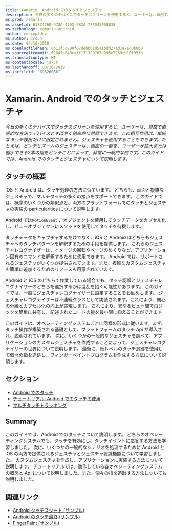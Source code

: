 ```yaml
---
title: Xamarin. Android でのタッチとジェスチャ
description: 今日の多くのデバイスでタッチスクリーンを使用すると、ユーザーは、自然で直感的な方法でデバイスとすばやく効率的に対話できます。 この相互作用は、単純なタッチ検出だけに限定されません。ジェスチャを使用することもできます。 たとえば、ピンチとズームのジェスチャは、画面の一部を、ユーザーが拡大または縮小できる2本の指をピンチことによって、非常に一般的な例です。このガイドでは、Android でのタッチとジェスチャについて説明します。
ms.prod: xamarin
ms.assetid: 61874769-978A-4562-9B2A-7FFD45F58B38
ms.technology: xamarin-android
author: conceptdev
ms.author: crdun
ms.date: 02/16/2018
ms.openlocfilehash: 0b11f5c290f07debb61d511bdd27ad1a7ad0b0b0
ms.sourcegitcommit: 6264fb540ca1f131328707e295e7259cb10f95fb
ms.translationtype: MT
ms.contentlocale: ja-JP
ms.lasthandoff: 08/16/2019
ms.locfileid: "69526086"
---
```

# <a name="touch-and-gestures-in-xamarinandroid"></a>Xamarin. Android でのタッチとジェスチャ

_今日の多くのデバイスでタッチスクリーンを使用すると、ユーザーは、自然で直感的な方法でデバイスとすばやく効率的に対話できます。この相互作用は、単純なタッチ検出だけに限定されません。ジェスチャを使用することもできます。たとえば、ピンチとズームのジェスチャは、画面の一部を、ユーザーが拡大または縮小できる2本の指をピンチことによって、非常に一般的な例です。このガイドでは、Android でのタッチとジェスチャについて説明します。_

## <a name="touch-overview"></a>タッチの概要

iOS と Android は、タッチ処理の方法に似ています。 どちらも、画面と複雑なジェスチャで、マルチタッチの多くの接点をサポートできます。 このガイドでは、概念のいくつかの類似点と、両方のプラットフォームでのタッチとジェスチャの実装の particularities について説明します。

Android では`MotionEvent` 、オブジェクトを使用してタッチデータをカプセル化し、ビューオブジェクトにメソッドを使用してタッチを待機します。

タッチデータをキャプチャするだけでなく、iOS と Android はどちらもジェスチャへのタッチパターンを解釈するための手段を提供します。 これらのジェスチャレコグナイザーは、イメージの回転やページのめくりなど、アプリケーション固有のコマンドを解釈するために使用できます。 Android では、サポートされるジェスチャがいくつか提供されています。また、複雑なカスタムジェスチャを簡単に追加するためのリソースも用意されています。

Android と iOS のどちらで作業している場合でも、タッチ認識とジェスチャレコグナイザーのどちらを選択するかは混乱を招く可能性があります。 このガイドでは、一般にジェスチャレコグナイザーに設定することをお勧めします。 ジェスチャレコグナイザーは不連続クラスとして実装されます。これにより、関心の分離とカプセル化の向上が実現します。 これにより、異なるビュー間でロジックを簡単に共有し、記述されたコードの量を最小限に抑えることができます。

このガイドは、オペレーティングシステムごとに同様の形式に従います。まず、タッチ操作が構築される基礎として、プラットフォームのタッチ Api が導入され、説明されています。 次に、いくつかの一般的なジェスチャを調べて、アプリケーションのカスタムジェスチャを作成することによって、ジェスチャレコグナイザーの世界について説明します。 最後に、低レベルのタッチ追跡を使用して個々の指を追跡し、フィンガーペイントプログラムを作成する方法について説明します。

## <a name="sections"></a>セクション

- [Android でのタッチ](~/android/app-fundamentals/touch/android-touch-walkthrough.md)
- [チュートリアル: Android でのタッチの使用](~/android/app-fundamentals/touch/android-touch-walkthrough.md)
- [マルチタッチトラッキング](touch-tracking.md)

## <a name="summary"></a>Summary

このガイドでは、Android でのタッチについて説明します。 どちらのオペレーティングシステムでも、タッチを有効にし、タッチイベントに応答する方法を学習しました。 次に、いくつかの一般的なシナリオを処理するために Android と iOS の両方で提供されるジェスチャとジェスチャ認識機能について学習しました。 カスタムジェスチャを作成し、アプリケーションに実装する方法について説明します。 チュートリアルでは、動作している各オペレーティングシステムの概念と Api について説明しました。また、個々の指を追跡する方法についても説明しました。



## <a name="related-links"></a>関連リンク

- [Android タッチスタート (サンプル)](https://docs.microsoft.com/samples/xamarin/monodroid-samples/applicationfundamentals-touch-start)
- [Android のタッチ最終 (サンプル)](https://docs.microsoft.com/samples/xamarin/monodroid-samples/applicationfundamentals-touch-final)
- [FingerPaint (サンプル)](https://docs.microsoft.com/samples/xamarin/monodroid-samples/applicationfundamentals-fingerpaint)

